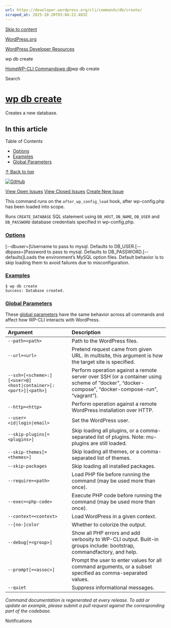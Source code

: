 ```yaml
---
url: https://developer.wordpress.org/cli/commands/db/create/
scraped_at: 2025-10-20T03:04:22.483Z
---
```


[Skip to content](https://developer.wordpress.org/cli/commands/db/create/#wp--skip-link--target)

[WordPress.org](https://wordpress.org/)

[WordPress Developer Resources](https://developer.wordpress.org/)

wp db create


[Home](https://developer.wordpress.org/)[WP-CLI Commands](https://developer.wordpress.org/cli/commands/)[wp db](https://developer.wordpress.org/cli/commands/db/)wp db create

Search

# [wp db create](https://developer.wordpress.org/cli/commands/db/create/)

Creates a new database.

## In this article

Table of Contents

- [Options](https://developer.wordpress.org/cli/commands/db/create/#options)
- [Examples](https://developer.wordpress.org/cli/commands/db/create/#examples)
- [Global Parameters](https://developer.wordpress.org/cli/commands/db/create/#global-parameters)

[↑ Back to top](https://developer.wordpress.org/cli/commands/db/create/#wp--skip-link--target)

[![GitHub](https://make.wordpress.org/cli/wp-content/plugins/wporg-cli/assets/images/github-mark.svg)](https://github.com/wp-cli/db-command)

[View Open Issues](https://github.com/login?return_to=%2Fissues%3Fq%3Dlabel%3Acommand%3Adb-create+sort%3Aupdated-desc+org%3Awp-cli+is%3Aopen) [View Closed Issues](https://github.com/login?return_to=%2Fissues%3Fq%3Dlabel%3Acommand%3Adb-create+sort%3Aupdated-desc+org%3Awp-cli+is%3Aclosed) [Create New Issue](https://github.com/wp-cli/db-command/issues/new)

This command runs on the `after_wp_config_load` hook, after wp-config.php has been loaded into scope.

Runs `CREATE_DATABASE` SQL statement using `DB_HOST`, `DB_NAME`, `DB_USER` and `DB_PASSWORD` database credentials specified in wp-config.php.

### [Options](https://developer.wordpress.org/cli/commands/db/create/\#options)

\[--dbuser=<value>\]Username to pass to mysql. Defaults to DB\_USER.\[--dbpass=<value>\]Password to pass to mysql. Defaults to DB\_PASSWORD.\[--defaults\]Loads the environment’s MySQL option files. Default behavior is to skip loading them to avoid failures due to misconfiguration.

### [Examples](https://developer.wordpress.org/cli/commands/db/create/\#examples)

```
$ wp db create
Success: Database created.

```

### [Global Parameters](https://developer.wordpress.org/cli/commands/db/create/\#global-parameters)

These [global parameters](https://make.wordpress.org/cli/handbook/config/) have the same behavior across all commands and affect how WP-CLI interacts with WordPress.

| **Argument** | **Description** |
| :-- | :-- |
| `--path=<path>` | Path to the WordPress files. |
| `--url=<url>` | Pretend request came from given URL. In multisite, this argument is how the target site is specified. |
| `--ssh=[<scheme>:][<user>@]<host\|container>[:<port>][<path>]` | Perform operation against a remote server over SSH (or a container using scheme of “docker”, “docker-compose”, “docker-compose-run”, “vagrant”). |
| `--http=<http>` | Perform operation against a remote WordPress installation over HTTP. |
| `--user=<id\|login\|email>` | Set the WordPress user. |
| `--skip-plugins[=<plugins>]` | Skip loading all plugins, or a comma-separated list of plugins. Note: mu-plugins are still loaded. |
| `--skip-themes[=<themes>]` | Skip loading all themes, or a comma-separated list of themes. |
| `--skip-packages` | Skip loading all installed packages. |
| `--require=<path>` | Load PHP file before running the command (may be used more than once). |
| `--exec=<php-code>` | Execute PHP code before running the command (may be used more than once). |
| `--context=<context>` | Load WordPress in a given context. |
| `--[no-]color` | Whether to colorize the output. |
| `--debug[=<group>]` | Show all PHP errors and add verbosity to WP-CLI output. Built-in groups include: bootstrap, commandfactory, and help. |
| `--prompt[=<assoc>]` | Prompt the user to enter values for all command arguments, or a subset specified as comma-separated values. |
| `--quiet` | Suppress informational messages. |

_Command documentation is regenerated at every release. To add or update an example, please submit a pull request against the corresponding part of the codebase._

Notifications